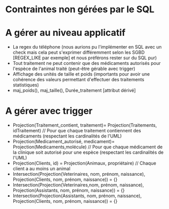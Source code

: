 Contraintes non gérées par le SQL
===

# A gérer au niveau applicatif

* La regex du téléphone (nous aurions pu l'implémenter en SQL avec un check mais cela peut s'exprimer différemment selon les SGBD [REGEX_LIKE par exemple] et nous préférons rester sur du SQL pur)
* Tout traitement ne peut contenir que des médicaments autorisés pour l'espèce de l'animal traité (peut-être gérable avec trigger)
* Affichage des unités de taille et poids (importants pour avoir une cohérence des valeurs permettant d'effectuer des traitements statistiques)
* maj_poids(), maj_taille(), Durée\_traitement [attribut dérivé]

# A gérer avec trigger

* Projection(Traitement_contient, traitement)= Projection(Traitements, idTraitement) // Pour que chaque traitement contiennent des médicaments (respectant les cardinalités de l'UML)
* Projection(Medicament_autorisé, medicament)= Projection(Medicaments,molécule) // Pour que chaque médicament de la clinique soit autorisé pour une espèce (respectant les cardinalités de l'UML)
* Projection(Clients, id) = Projection(Animaux, propriétaire) // Chaque client a au moins un animal
* Intersection(Projection(Veterinaires, nom, prénom, naissance), Projection(Clients, nom, prénom, naissance)) = {}
* Intersection(Projection(Veterinaires,nom, prénom, naissance), Projection(Assistants, nom, prénom, naissance)) = {}
* Intersection(Projection(Assistants, nom, prénom, naissance), Projection(Clients, nom, prénom, naissance)) = {}